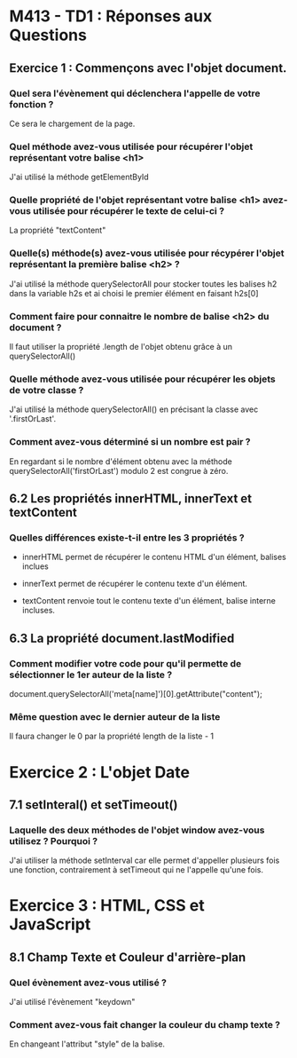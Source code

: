 # M413 - TD1 : Réponses aux Questions

## Exercice 1 : Commençons avec l'objet document.

### Quel sera l'évènement qui déclenchera l'appelle de votre fonction ?

Ce sera le chargement de la page.

### Quel méthode avez-vous utilisée pour récupérer l'objet représentant votre balise \<h1\>

J'ai utilisé la méthode getElementById

### Quelle propriété de l'objet représentant votre balise \<h1\> avez-vous utilisée pour récupérer le texte de celui-ci ?

La propriété "textContent"

### Quelle(s) méthode(s) avez-vous utilisée pour récypérer l'objet représentant la première balise \<h2\> ?

J'ai utilisé la méthode querySelectorAll pour stocker toutes les balises h2 dans la variable h2s et ai choisi le premier élément en faisant h2s[0]

### Comment faire pour connaitre le nombre de balise \<h2\> du document ?

Il faut utiliser la propriété .length de l'objet obtenu grâce à un querySelectorAll()

### Quelle méthode avez-vous utilisée pour récupérer les objets de votre classe ?

J'ai utilisé la méthode querySelectorAll() en précisant la classe avec '.firstOrLast'.

### Comment avez-vous déterminé si un nombre est pair ?

En regardant si le nombre d'élément obtenu avec la méthode querySelectorAll('firstOrLast') modulo 2 est congrue à zéro.

## 6.2 Les propriétés innerHTML, innerText et textContent

### Quelles différences existe-t-il entre les 3 propriétés ?

- innerHTML permet de récupérer le contenu HTML d'un élément, balises inclues

- innerText permet de récupérer le contenu texte d'un élément.

- textContent renvoie tout le contenu texte d'un élément, balise interne incluses.

## 6.3 La propriété document.lastModified

### Comment modifier votre code pour qu'il permette de sélectionner le 1er auteur de la liste ?

document.querySelectorAll('meta[name]')[0].getAttribute("content");

### Même question avec le dernier auteur de la liste

Il faura changer le 0 par la propriété length de la liste - 1

# Exercice 2 : L'objet Date

## 7.1 setInteral() et setTimeout()

### Laquelle des deux méthodes de l'objet window avez-vous utilisez ? Pourquoi ?

J'ai utiliser la méthode setInterval car elle permet d'appeller plusieurs fois une fonction, contrairement à setTimeout qui ne l'appelle qu'une fois.

# Exercice 3 : HTML, CSS et JavaScript

## 8.1 Champ Texte et Couleur d'arrière-plan

### Quel évènement avez-vous utilisé ?

J'ai utilisé l'évènement "keydown"

### Comment avez-vous fait changer la couleur du champ texte ? 

En changeant l'attribut "style" de la balise.